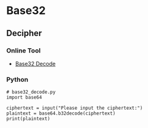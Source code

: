 Base32
===
## Decipher
### Online Tool
- [Base32 Decode](https://emn178.github.io/online-tools/base32_decode.html)

### Python
```
# base32_decode.py
import base64

ciphertext = input("Please input the ciphertext:")
plaintext = base64.b32decode(ciphertext)
print(plaintext)
```
